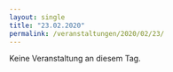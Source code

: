 ```yaml
---
layout: single
title: "23.02.2020"
permalink: /veranstaltungen/2020/02/23/
---
```


Keine Veranstaltung an diesem Tag.
